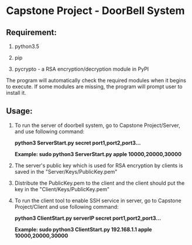 # Capstone Project - DoorBell System



## Requirement:

1. python3.5

2. pip

3. pycrypto - a RSA encryption/decryption module in PyPI

The program will automatically check the required modules when it begins to execute. If some modules are missing, the program will prompt user to install it. 



## Usage:

1. To run the server of doorbell system, go to Capstone Project/Server, and use following command:

   **python3 ServerStart.py secret port1,port2,port3…**
    
   **Example: sudo python3 ServerStart.py apple 10000,20000,30000**

2. The server's public key which is used for RSA encryption by clients is saved in the "Server/Keys/PublicKey.pem"

3. Distribute the PublicKey.pem to the client and the client should put the key in the "Client/Keys/PublicKey.pem"

4. To run the client tool to enable SSH service in server, go to Capstone Project/Client and use following command:
    
   **python3 ClientStart.py serverIP secret port1,port2,port3…**
   
   **Example: sudo python3 ClientStart.py 192.168.1.1 apple 10000,20000,30000**
